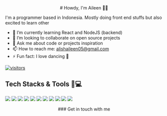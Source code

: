 <center>
  # Howdy, I'm Aileen 👋🤠</h1>
</center>

I'm a programmer based in Indonesia. Mostly doing front end stuffs but also excited to learn other

<!-- - 🔭 I’m currently working  -->
- 🌱 I’m currently learning React and NodeJS (backend)
- 👯 I’m looking to collaborate on open source projects
- 💬 Ask me about code or projects inspiration
- 📫 How to reach me: alishaileen05@gmail.com
- ⚡ Fun fact: I love dancing 💃

[![visitors](https://hits.seeyoufarm.com/api/count/incr/badge.svg?url=https%3A%2F%2Fgithub.com%2Falishaileen&count_bg=%2379C83D&title_bg=%23555555&icon=github.svg&icon_color=%23E7E7E7&title=hits&edge_flat=false)](https://hits.seeyoufarm.com)

## Tech Stacks & Tools 🤠💻

![](https://img.shields.io/badge/Linux?style=flat&logo=linux&logoColor=white&color=FCC624)
![](https://img.shields.io/badge/VueJS?style=flat&logo=vue&logoColor=white&color=4FC08D)
![](https://img.shields.io/badge/Vuex?style=flat&logo=vuex&logoColor=white&color=4FC08D)
![](https://img.shields.io/badge/ReactJS?style=flat&logo=react&logoColor=white&color=61DAFB)
![](https://img.shields.io/badge/SASS?style=flat&logo=sass&logoColor=white&color=CC6699)
![](https://img.shields.io/badge/HTML5?style=flat&logo=html5&logoColor=white&color=E34F26)
![](https://img.shields.io/badge/CSS3?style=flat&logo=css3&logoColor=white&color=1572B6)
![](https://img.shields.io/badge/Node?style=flat&logo=node&logoColor=white&color=339933)
![](https://img.shields.io/badge/Laravel?style=flat&logo=laravel&logoColor=white&color=FF2D20)
![](https://img.shields.io/badge/Docker?style=flat&logo=docker&logoColor=white&color=2496ED)
![](https://img.shields.io/badge/VSCode?style=flat&logo=vscode&logoColor=white&color=2496ED)


<center>
  ### Get in touch with me
  <a href="https://www.linkedin.com/in/alisha-aileen">
    <i class="ri-linkedin-box-fill"></i>
  </a>
</center>
